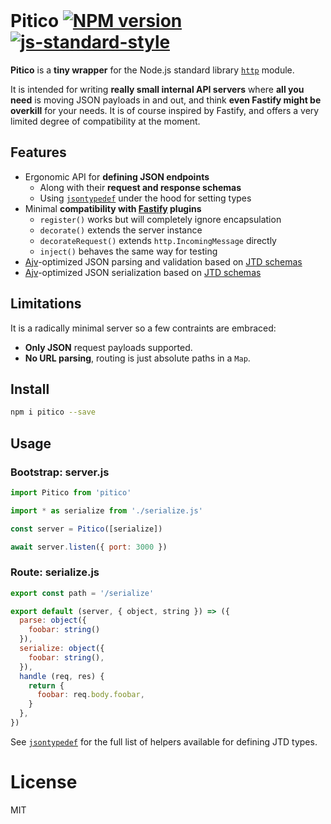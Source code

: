 <br>

# Pitico [![NPM version](https://img.shields.io/npm/v/jtdify.svg?style=flat)](https://www.npmjs.com/package/jtdify) [![js-standard-style](https://img.shields.io/badge/code%20style-standard-brightgreen.svg?style=flat)](https://standardjs.com/)

**Pitico** is a **tiny wrapper** for the Node.js standard library [`http`](https://nodejs.org/api/http.html) module.

It is intended for writing **really small internal API servers** where **all you need** is moving JSON payloads in and out, and think **even Fastify might be overkill** for your needs. It is of course inspired by Fastify, and offers a very limited degree of compatibility at the moment.

## Features

- Ergonomic API for **defining JSON endpoints**
  - Along with their **request and response schemas**
  - Using [`jsontypedef`](https://github.com/galvez/jsontypedef) under the hood for setting types
- Minimal **compatibility with [Fastify](https://www.fastify.io/) plugins**
  - `register()` works but will completely ignore encapsulation
  - `decorate()` extends the server instance
  - `decorateRequest()` extends `http.IncomingMessage` directly
  - `inject()` behaves the same way for testing
- [Ajv](https://ajv.js.org/)-optimized JSON parsing and validation based on [JTD schemas](https://jsontypedef.com/)
- [Ajv](https://ajv.js.org/)-optimized JSON serialization based on [JTD schemas](https://jsontypedef.com/)

## Limitations

It is a radically minimal server so a few contraints are embraced:

- **Only JSON** request payloads supported.
- **No URL parsing**, routing is just absolute paths in a `Map`.

## Install

```sh
npm i pitico --save
```

## Usage

### Bootstrap: **server.js**

```js
import Pitico from 'pitico'

import * as serialize from './serialize.js'

const server = Pitico([serialize])

await server.listen({ port: 3000 })
```

### Route: **serialize.js**

```js
export const path = '/serialize'

export default (server, { object, string }) => ({
  parse: object({
    foobar: string()
  }),
  serialize: object({
    foobar: string(),
  }),
  handle (req, res) {
    return {
      foobar: req.body.foobar,
    }
  },
})
```

See [`jsontypedef`](https://github.com/galvez/jsontypedef) for the full list of helpers available for defining JTD types.

# License

MIT

